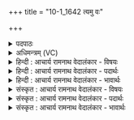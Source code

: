 +++
title = "10-1_1642 त्यमु वः"

+++
<details><summary>पदपाठः</summary>

त्य꣢म्। उ꣣। वः। सत्रासा꣡ह꣢म्। स꣣त्रा। सा꣡ह꣢म्। वि꣡श्वा꣢꣯सु। गी꣣र्षु꣢। आ꣡य꣢꣯तम्। आ। य꣣तम्। आ। च्या꣣वयसि। ऊत꣡ये꣢। १६४२।
</details>

<details><summary>अधिमन्त्रम् (VC)</summary>

- इन्द्रः
- श्रुतकक्षः सुकक्षो वा आङ्गिरसः
- गायत्री
- षड्जः
</details>

<details><summary>हिन्दी : आचार्य रामनाथ वेदालंकार - विषयः</summary>

प्रथम ऋचा पूर्वार्चिक में १७० क्रमाङ्क पर परमात्मा और राजा के विषय में व्याख्यात हो चुकी है। यहाँ परमात्मा और जीवात्मा का विषय कहते हैं।
</details>

<details><summary>हिन्दी : आचार्य रामनाथ वेदालंकार - पदार्थः</summary>

पदार्थान्वय -  हे भाई!तू(त्यम् उ)उसी(सत्रासाहम्)एक साथ सब विघ्नों को पराजित कर देनेवाले, (विश्वासु गीर्षु)सब वाङ्मयों में(आयतम्)व्याप्त परमात्मा वा जीवात्मा को(वः)वरण कर और(ऊतये)रक्षा के लिए(आच्यावयसि)अपनी ओर झुका ॥१॥
</details>

<details><summary>हिन्दी : आचार्य रामनाथ वेदालंकार - भावार्थः</summary>

भावार्थ -  जगदीश्वर सब वेद-वाणियों में व्याप्त है,क्योंकि श्रुति कहती है कि‘जिसने उसे नहीं जाना,वह ऋचा से भला क्या लाभ उठा सकेगा(ऋ० १।१६४।३९)’। जीवात्मा का भी वेदादि वाणियाँ पद-पद पर वर्णन करती हैं। परमात्मा की शरण में जाकर और अपने अन्तरात्मा को भली-भाँति उद्बोधन देकर मनुष्य रक्षित तथा समुन्नत हो सकते हैं ॥१॥
</details>

<details><summary>संस्कृत : आचार्य रामनाथ वेदालंकार - विषयः</summary>

तत्र प्रथमा ऋक् पूर्वार्चिके १७० क्रमाङ्के परमात्मनृपत्योर्विषये व्याख्याता। अत्र परमात्मजीवात्मनोर्विषयमाह।
</details>

<details><summary>संस्कृत : आचार्य रामनाथ वेदालंकार - पदार्थः</summary>

पदार्थान्वय -  हे भ्रातः!त्वम्(त्यम् उ)तमेव(सत्रासाहम्)युगपत् सर्वेषां विघ्नानां पराजेतारम्(विश्वासु गीर्षु)सर्वेषु वाङ्मयेषु(आयतम्)व्याप्तम् परमात्मानं जीवात्मानं वा(वः)वृणु।[वृञ् वरणे धातोर्लोडर्थे लुङि च्लेर्लुकि अडागमाभावे रूपम्।‘तिङ्ङतिङः’अ० ८।१।२८ इति निघातः।] (ऊतये)रक्षायै(आच्यावयसि)आवर्जय च।[च्युङ् गतौ,णिजन्तस्य लेटि मध्यमैकवचने रूपम्]॥१॥
</details>

<details><summary>संस्कृत : आचार्य रामनाथ वेदालंकार - भावार्थः</summary>

भावार्थ -  जगदीश्वरः सर्वासु वेदवाक्षु व्याप्तः, ‘यस्तन्न वेद॒ किमृ॒चा क॑रिष्यति—(ऋ० १।१६४।३९)’इति श्रुतेः। जीवात्मानं चापि वेदादिवाचः पदे पदे वर्णयन्ति। परमात्मनः शरणं गत्वा,स्वान्तरात्मानं च समुद्बोध्य जना रक्षिताः समुन्नताश्च भवितुं पारयन्ति ॥१॥
</details>